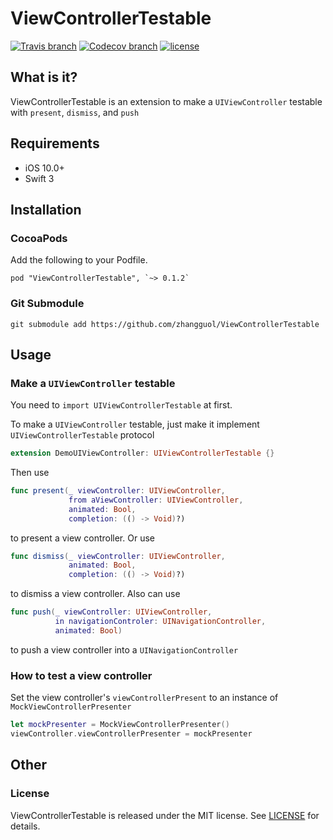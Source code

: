 # ViewControllerTestable
[![Travis branch](https://img.shields.io/travis/zhangguol/ViewControllerTestable/master.svg?style=flat-square)](https://travis-ci.org/zhangguol/ViewControllerTestable)
[![Codecov branch](https://img.shields.io/codecov/c/github/zhangguol/ViewControllerTestable/master.svg?style=flat-square)](https://codecov.io/gh/zhangguol/ViewControllerTestable)
[![license](https://img.shields.io/github/license/zhangguol/ViewControllerTestable.svg?style=flat-square)](./LICENSE)
## What is it?
ViewControllerTestable is an extension to make a `UIViewController` testable with `present`, `dismiss`, and `push`

## Requirements
- iOS 10.0+
- Swift 3

## Installation

### CocoaPods

Add the following to your Podfile.

```
pod "ViewControllerTestable", `~> 0.1.2`
```

### Git Submodule
```
git submodule add https://github.com/zhangguol/ViewControllerTestable
```

## Usage

### Make a `UIViewController` testable

You need to `import UIViewControllerTestable` at first.

To make a `UIViewController` testable, just make it implement `UIViewControllerTestable` protocol

```swift
extension DemoUIViewController: UIViewControllerTestable {}
```

Then use

```swift
func present(_ viewController: UIViewController,
             from aViewController: UIViewController,
             animated: Bool,
             completion: (() -> Void)?)
```
to present a view controller. Or use

```swift
func dismiss(_ viewController: UIViewController,
             animated: Bool,
             completion: (() -> Void)?)

```
to dismiss a view controller. Also can use

```swift
func push(_ viewController: UIViewController,
          in navigationControler: UINavigationController,
          animated: Bool)
```
to push a view controller into a `UINavigationController`

### How to test a view controller

Set the view controller's `viewControllerPresent` to an instance of `MockViewControllerPresenter`

```swift
let mockPresenter = MockViewControllerPresenter()
viewController.viewControllerPresenter = mockPresenter
```

## Other

### License
ViewControllerTestable is released under the MIT license. See [LICENSE](./LICENSE) for details.

